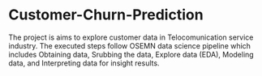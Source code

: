 # Customer-Churn-Prediction
The project is aims to explore customer data in Telocomunication service industry. The executed steps follow OSEMN data science pipeline which includes Obtaining data, Srubbing the data, Explore data (EDA),  Modeling data, and Interpreting data for insight results. 

